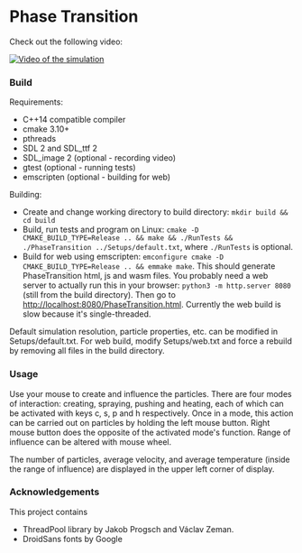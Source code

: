 # Phase Transition

Check out the following video:

[![Video of the simulation](https://img.youtube.com/vi/SFf3pcE08NM/0.jpg)](https://youtu.be/SFf3pcE08NM)

### Build

Requirements:

* C++14 compatible compiler
* cmake 3.10+
* pthreads
* SDL 2 and SDL_ttf 2
* SDL_image 2 (optional - recording video)
* gtest (optional - running tests)
* emscripten (optional - building for web)

Building:

* Create and change working directory to build directory: `mkdir build && cd build`
* Build, run tests and program on Linux: `cmake -D CMAKE_BUILD_TYPE=Release .. && make && ./RunTests && ./PhaseTransition ../Setups/default.txt`,
where `./RunTests` is optional.
* Build for web using emscripten: `emconfigure cmake -D CMAKE_BUILD_TYPE=Release .. && emmake make`. This should generate PhaseTransition html, js and wasm files. You probably need a web server to actually run this in your browser: `python3 -m http.server 8080` (still from the build directory). Then go to <http://localhost:8080/PhaseTransition.html>. Currently the web build is slow because it's single-threaded.

Default simulation resolution, particle properties, etc. can be modified in Setups/default.txt. For web build, modify Setups/web.txt and force a rebuild by removing all files in the build directory.

### Usage

Use your mouse to create and influence the particles. There are four modes of interaction: creating, spraying, pushing and heating, each of which can be activated with keys c, s, p and h respectively.
Once in a mode, this action can be carried out on particles by holding the left mouse button.
Right mouse button does the opposite of the activated mode's function. Range of influence can be altered with mouse wheel.

The number of particles, average velocity, and average temperature (inside the range of influence) are displayed in the upper left corner of display.

### Acknowledgements

This project contains
* ThreadPool library by Jakob Progsch and Václav Zeman.
* DroidSans fonts by Google

